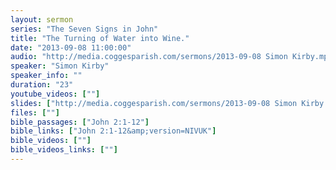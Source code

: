 ```yaml
---
layout: sermon
series: "The Seven Signs in John"
title: "The Turning of Water into Wine."
date: "2013-09-08 11:00:00"
audio: "http://media.coggesparish.com/sermons/2013-09-08 Simon Kirby.mp3"
speaker: "Simon Kirby"
speaker_info: ""
duration: "23"
youtube_videos: [""]
slides: ["http://media.coggesparish.com/sermons/2013-09-08 Simon Kirby.pdf"]
files: [""]
bible_passages: ["John 2:1-12"]
bible_links: ["John 2:1-12&amp;version=NIVUK"]
bible_videos: [""]
bible_videos_links: [""]
---
```

